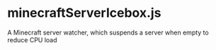 # minecraftServerIcebox.js
A Minecraft server watcher, which suspends a server when empty to reduce CPU load
